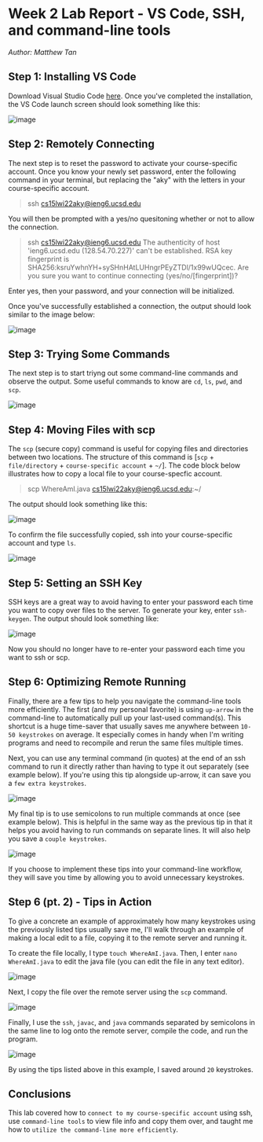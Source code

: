 # Week 2 Lab Report - VS Code, SSH, and command-line tools
*Author: Matthew Tan*

## Step 1: Installing VS Code
Download Visual Studio Code 
<a href="https://code.visualstudio.com/download" target="_blank">here</a>. Once you've completed the installation, the VS Code launch screen should look something like this:  

![image](vscode-installed.png)
## Step 2: Remotely Connecting
The next step is to reset the password to activate your course-specific account. Once you know your newly set password, enter the following command in your terminal, but replacing the "aky" with the letters in your course-specific account.
> ssh cs15lwi22aky@ieng6.ucsd.edu

You will then be prompted with a yes/no quesitoning whether or not to allow the connection.
> ssh cs15lwi22aky@ieng6.ucsd.edu
The authenticity of host 'ieng6.ucsd.edu (128.54.70.227)' can't be established.
RSA key fingerprint is SHA256:ksruYwhnYH+sySHnHAtLUHngrPEyZTDl/1x99wUQcec.
Are you sure you want to continue connecting (yes/no/[fingerprint])? 

Enter yes, then your password, and your connection will be initialized.

Once you've successfully established a connection, the output should look similar to the image below:

![image](remotely-connecting.png)  

## Step 3: Trying Some Commands
The next step is to start triyng out some command-line commands and observe the output. Some useful commands to know are `cd`, `ls`, `pwd`, and `scp`.

![image](trying-commands.png)  

## Step 4: Moving Files with scp
The `scp` (secure copy) command is useful for copying files and directories between two locations. The structure of this command is [`scp` + `file/directory` + `course-specific account` + `~/`]. The code block below illustrates how to copy a local file to your course-specfic account.
> scp WhereAmI.java cs15lwi22aky@ieng6.ucsd.edu:~/

The output should look something like this:

![image](scp-whereami.png)

To confirm the file successfully copied, ssh into your course-specific account and type `ls`.

![image](confirm-whereami-copied.png)

## Step 5: Setting an SSH Key
SSH keys are a great way to avoid having to enter your password each time you want to copy over files to the server. To generate your key, enter `ssh-keygen`. The output should look something like:

![image](ssh-keygen.png)

Now you should no longer have to re-enter your password each time you want to ssh or scp.

## Step 6: Optimizing Remote Running
Finally, there are a few tips to help you navigate the command-line tools more efficiently. The first (and my personal favorite) is using `up-arrow` in the command-line to automatically pull up your last-used command(s). This shortcut is a huge time-saver that usually saves me anywhere between `10-50 keystrokes` on average. It especially comes in handy when I'm writing programs and need to recompile and rerun the same files multiple times.

Next, you can use any terminal command (in quotes) at the end of an ssh command to run it directly rather than having to type it out separately (see example below). If you're using this tip alongside up-arrow, it can save you a `few extra keystrokes`.

![image](command-with-ssh.png)

My final tip is to use semicolons to run multiple commands at once (see example below). This is helpful in the same way as the previous tip in that it helps you avoid having to run commands on separate lines. It will also help you save a `couple keystrokes`.

![image](multiple-commands.png)

If you choose to implement these tips into your command-line workflow, they will save you time by allowing you to avoid unnecessary keystrokes.

## Step 6 (pt. 2) - Tips in Action
To give a concrete an example of approximately how many keystrokes using the previously listed tips usually save me, I'll walk through an example of making a local edit to a file, copying it to the remote server and running it.

To create the file locally, I type `touch WhereAmI.java`. 
Then, I enter `nano WhereAmI.java` to edit the java file (you can edit the file in any text editor).

![image](touch-nano-whereami.png)

Next, I copy the file over the remote server using the `scp` command.

![image](scp-whereami.png)

Finally, I use the `ssh`, `javac`, and `java` commands separated by semicolons in the same line to log onto the remote server, compile the code, and run the program.

![image](ssh-javac-java-whereami.png)

By using the tips listed above in this example, I saved around `20` keystrokes.

## Conclusions
This lab covered how to `connect to my course-specific account` using ssh, use `command-line tools` to view file info and copy them over, and taught me how to `utilize the command-line more efficiently`.